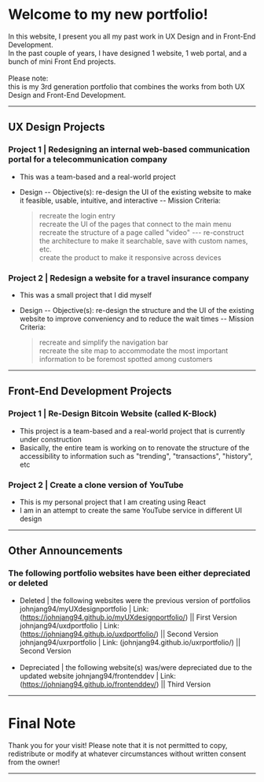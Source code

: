 # Welcome to my new portfolio!

In this website, I present you all my past work in UX Design and in Front-End Development.<br/>
In the past couple of years, I have designed 1 website, 1 web portal, and a bunch of mini Front End projects.<br/><br/>
Please note: <br/>this is my 3rd generation portfolio that combines the works from both UX Design and Front-End Development.<br/>

---

## UX Design Projects

### Project 1 | Redesigning an internal web-based communication portal for a telecommunication company

- This was a team-based and a real-world project
  
* Design
-- Objective(s): re-design the UI of the existing website to make it feasible, usable, intuitive, and interactive
-- Mission Criteria:<br/>
  > recreate the login entry<br/>
  >recreate the UI of the pages that connect to the main menu<br/>
  >recreate the structure of a page called "video" --- re-construct the architecture to make it searchable, save with custom names, etc.<br/>
  >create the product to make it responsive across devices

### Project 2 | Redesign a website for a travel insurance company

- This was a small project that I did myself
  
* Design
-- Objective(s): re-design the structure and the UI of the existing website to improve conveniency and to reduce the wait times
-- Mission Criteria:<br/>
  >recreate and simplify the navigation bar<br/>
  >recreate the site map to accommodate the most important information to be foremost spotted among customers

---

## Front-End Development Projects

### Project 1 | Re-Design Bitcoin Website (called K-Block)

- This project is a team-based and a real-world project that is currently under construction
- Basically, the entire team is working on to renovate the structure of the accessibility to information such as "trending", "transactions", "history", etc

### Project 2 | Create a clone version of YouTube

- This is my personal project that I am creating using React
- I am in an attempt to create the same YouTube service in different UI design

---

## Other Announcements

### The following portfolio websites have been either depreciated or deleted

- Deleted | the following websites were the previous version of portfolios
  johnjang94/myUXdesignportfolio | Link: (https://johnjang94.github.io/myUXdesignportfolio/) || First Version
  johnjang94/uxdportfolio | Link: (https://johnjang94.github.io/uxdportfolio/) || Second Version
  johnjang94/uxrportfolio | Link: (johnjang94.github.io/uxrportfolio/) || Second Version
  <br/><br/>
- Depreciated | the following website(s) was/were depreciated due to the updated website
  johnjang94/frontenddev | Link: (https://johnjang94.github.io/frontenddev/) || Third Version

---

# Final Note

Thank you for your visit!
Please note that it is not permitted to copy, redistribute or modify at whatever circumstances without written consent from the owner!

---
